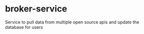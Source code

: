 # broker-service
Service to pull data from multiple open source apis and update the database for users
